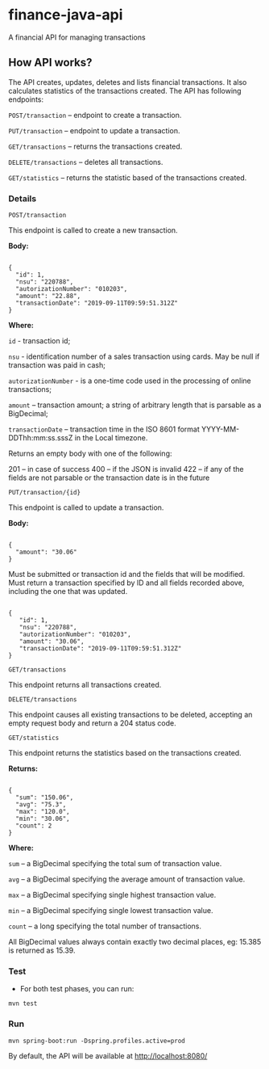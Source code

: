 # finance-java-api

A financial API for managing transactions

## How API works?

The API creates, updates, deletes and lists financial transactions. It also calculates statistics of the transactions created. The API has following endpoints:

`POST/transaction` – endpoint to create a transaction.

`PUT/transaction` – endpoint to update a transaction.

`GET/transactions` – returns the transactions created.

`DELETE/transactions` – deletes all transactions.

`GET/statistics` – returns the statistic based of the transactions created.

### Details

`POST/transaction`

This endpoint is called to create a new transaction.

**Body:**

<code>
{
  "id": 1,
  "nsu": "220788",
  "autorizationNumber": "010203",
  "amount": "22.88",
  "transactionDate": "2019-09-11T09:59:51.312Z"
}
</code>

**Where:**

`id` - transaction id; 

`nsu` - identification number of a sales transaction using cards. May be null if transaction was paid in cash;

`autorizationNumber` - is a one-time code used in the processing of online transactions;

`amount` – transaction amount; a string of arbitrary length that is parsable as a BigDecimal;

`transactionDate` – transaction time in the ISO 8601 format YYYY-MM-DDThh:mm:ss.sssZ in the Local timezone.

Returns an empty body with one of the following:

201 – in case of success
400 – if the JSON is invalid
422 – if any of the fields are not parsable or the transaction date is in the future

`PUT/transaction/{id}`

This endpoint is called to update a transaction.

**Body:**

<code>
{
  "amount": "30.06"
}
</code>

Must be submitted or transaction id and the fields that will be modified. Must return a transaction specified by ID and all fields recorded above, including the one that was updated.

<code>
{   
   "id": 1,
   "nsu": "220788",
   "autorizationNumber": "010203",
   "amount": "30.06",
   "transactionDate": "2019-09-11T09:59:51.312Z"
}
</code>

`GET/transactions`

This endpoint returns all transactions created.

`DELETE/transactions`

This endpoint causes all existing transactions to be deleted, accepting an empty request body and return a 204 status code.

`GET/statistics`

This endpoint returns the statistics based on the transactions created.

**Returns:**

<code>
{
  "sum": "150.06",
  "avg": "75.3",
  "max": "120.0",
  "min": "30.06",
  "count": 2
}
</code>
 
**Where:**

`sum` – a BigDecimal specifying the total sum of transaction value.

`avg` – a BigDecimal specifying the average amount of transaction value.

`max` – a BigDecimal specifying single highest transaction value.

`min` – a BigDecimal specifying single lowest transaction value.

`count` – a long specifying the total number of transactions.

All BigDecimal values always contain exactly two decimal places, eg: 15.385 is returned as 15.39.

### Test

* For both test phases, you can run:

```
mvn test
```

### Run

```
mvn spring-boot:run -Dspring.profiles.active=prod
```

By default, the API will be available at [http://localhost:8080/](http://localhost:8080/)
